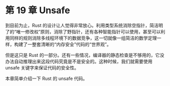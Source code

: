 # 第 19 章 Unsafe

到目前为止，Rust 的设计让人觉得非常放心。利用类型系统消除空指针，简洁明了的“唯一修改权”原则，消除了野指针，还有各种智能指针可以使用，甚至可以利用同样的规则消除多线程环境下的数据竞争，这一切就像一组简洁的数学定理一样，构建了一整套清晰的“内存安全”代码的“世界观”。

但是这只是 Rust 的一部分。还有一些情况，编译器的静态检查是不够用的，它没办法自动推理出来这段代码究竟是不是安全的。这种时候，我们就需要使用 unsafe 关键字来保证代码的安全性。

本章简单介绍一下 Rust 的 unsafe 代码。
